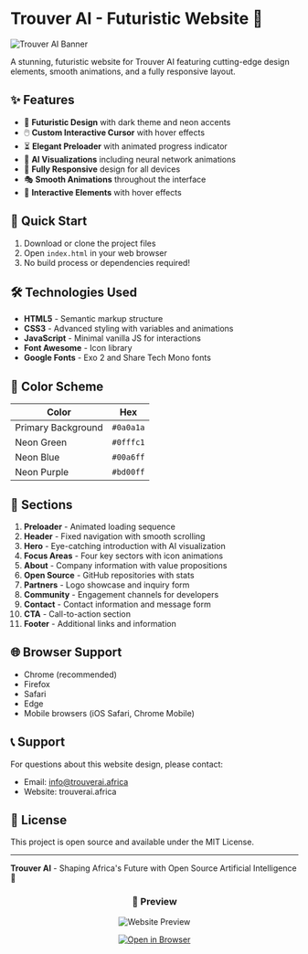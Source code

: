 # Trouver AI - Futuristic Website 🌟

![Trouver AI Banner](https://i.imgur.com/5XJQZ9g.png)

A stunning, futuristic website for Trouver AI featuring cutting-edge design elements, smooth animations, and a fully responsive layout.

## ✨ Features

- 🎨 **Futuristic Design** with dark theme and neon accents
- 🖱️ **Custom Interactive Cursor** with hover effects
- ⏳ **Elegant Preloader** with animated progress indicator
- 🧠 **AI Visualizations** including neural network animations
- 📱 **Fully Responsive** design for all devices
- 🎭 **Smooth Animations** throughout the interface
- 🎯 **Interactive Elements** with hover effects

## 🚀 Quick Start

1. Download or clone the project files
2. Open `index.html` in your web browser
3. No build process or dependencies required!

## 🛠️ Technologies Used

- **HTML5** - Semantic markup structure
- **CSS3** - Advanced styling with variables and animations
- **JavaScript** - Minimal vanilla JS for interactions
- **Font Awesome** - Icon library
- **Google Fonts** - Exo 2 and Share Tech Mono fonts

## 🎨 Color Scheme

| Color | Hex |
|-------|-----|
| Primary Background | `#0a0a1a` |
| Neon Green | `#0fffc1` |
| Neon Blue | `#00a6ff` |
| Neon Purple | `#bd00ff` |

## 📱 Sections

1. **Preloader** - Animated loading sequence
2. **Header** - Fixed navigation with smooth scrolling
3. **Hero** - Eye-catching introduction with AI visualization
4. **Focus Areas** - Four key sectors with icon animations
5. **About** - Company information with value propositions
6. **Open Source** - GitHub repositories with stats
7. **Partners** - Logo showcase and inquiry form
8. **Community** - Engagement channels for developers
9. **Contact** - Contact information and message form
10. **CTA** - Call-to-action section
11. **Footer** - Additional links and information

## 🌐 Browser Support

- Chrome (recommended)
- Firefox
- Safari
- Edge
- Mobile browsers (iOS Safari, Chrome Mobile)

## 📞 Support

For questions about this website design, please contact:
- Email: info@trouverai.africa
- Website: trouverai.africa

## 📄 License

This project is open source and available under the MIT License.

---

**Trouver AI** - Shaping Africa's Future with Open Source Artificial Intelligence 🤖

<div align="center">
  
### 🔮 Preview

![Website Preview](https://i.imgur.com/8x7Q3C6.png)

[![Open in Browser](https://img.shields.io/badge/Open-Live%20Demo-blue?style=for-the-badge)](https://your-live-demo-link.com)

</div>
